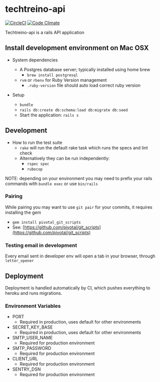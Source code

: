 # techtreino-api
[![CircleCI](https://circleci.com/gh/TechTreino/rails-api.svg?style=svg)](https://circleci.com/gh/TechTreino/rails-api)
[![Code Climate](https://codeclimate.com/github/TechTreino/rails-api/badges/gpa.svg)](https://codeclimate.com/github/TechTreino/rails-api)

Techtreino-api is a rails API application

## Install development environment on Mac OSX

* System dependencies
  * A Postgres database server; typically installed using home brew
    * `brew install postgresql`
  * `rvm` or `rbenv` for Ruby Version management
    * `.ruby-version` file should auto load correct ruby version

* Setup
  * `bundle`
  * `rails db:create db:schema:load db:migrate db:seed`
  * Start the application: `rails s`

## Development

* How to run the test suite
  * `rake` will run the default rake task which runs the specs and lint check
  * Alternatively they can be run independently:
    * `rspec spec`
    * `rubocop`

NOTE: depending on your environment you may need to prefix your rails commands with `bundle exec` or use `bin/rails`

### Pairing

While pairing you may want to use `git pair` for your commits, it requires installing the gem
* `gem install pivotal_git_scripts`
* See: [https://github.com/pivotal/git_scripts](https://github.com/pivotal/git_scripts)

### Testing email in development

Every email sent in developer env will open a tab in your browser, through `letter_opener`

## Deployment

Deployment is handled automatically by CI, which pushes everything to heroku and runs migrations.
### Environment Variables

* PORT
  * Required in production, uses default for other environments
* SECRET_KEY_BASE
  * Required in production, uses default for other environments
* SMTP_USER_NAME
  * Required for production environment
* SMTP_PASSWORD
  * Required for production environment
* CLIENT_URL
  * Required for production environment
* SENTRY_DSN
  * Required for production environment


